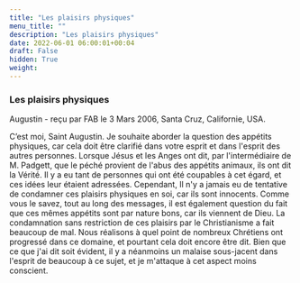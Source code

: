 ```yaml
---
title: "Les plaisirs physiques"
menu_title: ""
description: "Les plaisirs physiques"
date: 2022-06-01 06:00:01+00:04
draft: False
hidden: True
weight:
---
```

### Les plaisirs physiques

Augustin - reçu par FAB le 3 Mars 2006, Santa Cruz, Californie, USA.

C’est moi, Saint Augustin.
Je souhaite aborder la question des appétits physiques, car cela doit être clarifié dans votre esprit et dans l'esprit des autres personnes. Lorsque Jésus et les Anges ont dit, par l'intermédiaire de M. Padgett, que le péché provient de l'abus des appétits animaux, ils ont dit la Vérité. Il y a eu tant de personnes qui ont été coupables à cet égard, et ces idées leur étaient adressées. Cependant, Il n'y a jamais eu de tentative de condamner ces plaisirs physiques en soi, car ils sont innocents.
Comme vous le savez, tout au long des messages, il est également question du fait que ces mêmes appétits sont par nature bons, car ils viennent de Dieu.
La condamnation sans restriction de ces plaisirs par le Christianisme a fait beaucoup de mal. Nous réalisons à quel point de nombreux Chrétiens ont progressé dans ce domaine, et pourtant cela doit encore être dit. Bien que ce que j'ai dit soit évident, il y a néanmoins un malaise sous-jacent dans l'esprit de beaucoup à ce sujet, et je m'attaque à cet aspect moins conscient.
